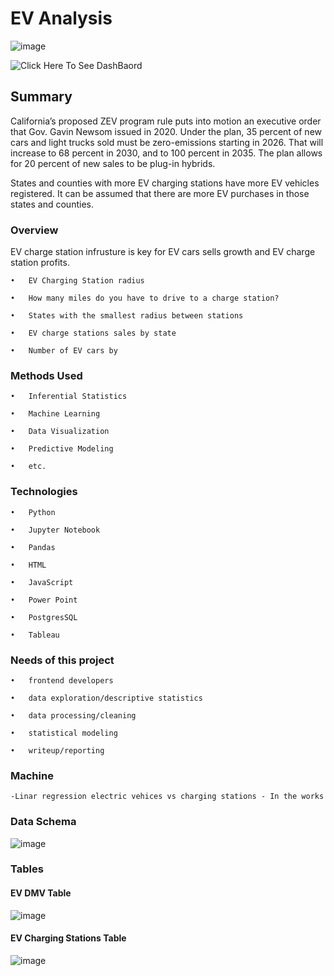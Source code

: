 # EV Analysis


![image](https://user-images.githubusercontent.com/96215773/172315088-079063a1-016f-4533-812c-e861d68f24aa.png)

![Click Here To See DashBaord](https://www.educba.com/postgresql-round/)


## Summary
  California’s proposed ZEV program rule puts into motion an executive order that Gov. Gavin Newsom issued in 2020. Under the plan, 35 percent of new cars and light trucks sold      must be zero-emissions starting in 2026. That will increase to 68 percent in 2030, and to 100 percent in 2035. The plan allows for 20 percent of new sales to be    plug-in hybrids.

  States and counties with more EV charging stations have more EV vehicles registered. It can be assumed that there are more EV purchases in those states and counties.
  
### Overview
  
  EV charge station infrusture is key for EV cars sells growth and EV charge station profits.
  
    •	EV Charging Station radius

    •	How many miles do you have to drive to a charge station?

    •	States with the smallest radius between stations

    •	EV charge stations sales by state

    •	Number of EV cars by
   
### Methods Used

    •	Inferential Statistics

    •	Machine Learning

    •	Data Visualization

    •	Predictive Modeling

    •	etc.

### Technologies

    •	Python

    •	Jupyter Notebook

    •	Pandas

    •	HTML

    •	JavaScript

    •	Power Point

    •	PostgresSQL

    •	Tableau

   
 ### Needs of this project
 
    •	frontend developers

    •	data exploration/descriptive statistics

    •	data processing/cleaning

    •	statistical modeling

    •	writeup/reporting
    
### Machine
  
    -Linar regression electric vehices vs charging stations - In the works

### Data Schema
 
  ![image](https://user-images.githubusercontent.com/96215773/170896938-7f493290-acdb-4bb0-9956-c2412409db0d.png)

### Tables

#### EV DMV Table

  ![image](https://user-images.githubusercontent.com/96215773/170397024-e1fc6417-d14a-4275-a98f-99023b21b41a.png)

#### EV Charging Stations Table

  ![image](https://user-images.githubusercontent.com/96215773/170398451-6b0ba983-3c52-4d9d-b17d-e9985fdf0954.png)


